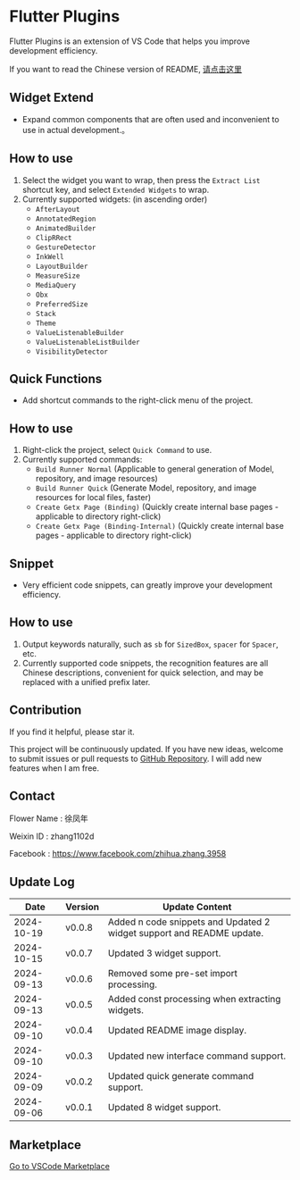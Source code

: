# Flutter Plugins

Flutter Plugins is an extension of VS Code that helps you improve development efficiency.

If you want to read the Chinese version of README, [请点击这里](https://github.com/ke112/vscode_plugins/blob/main/README_EN.md)

## Widget Extend

- Expand common components that are often used and inconvenient to use in actual development.。

## How to use

1. Select the widget you want to wrap, then press the `Extract List` shortcut key, and select `Extended Widgets` to wrap.
2. Currently supported widgets: (in ascending order)
    - `AfterLayout`
    - `AnnotatedRegion`
    - `AnimatedBuilder`
    - `ClipRRect`
    - `GestureDetector`
    - `InkWell`
    - `LayoutBuilder`
    - `MeasureSize`
    - `MediaQuery`
    - `Obx`
    - `PreferredSize`
    - `Stack`
    - `Theme`
    - `ValueListenableBuilder`
    - `ValueListenableListBuilder`
    - `VisibilityDetector`

## Quick Functions

- Add shortcut commands to the right-click menu of the project.

## How to use

1. Right-click the project, select `Quick Command` to use.
2. Currently supported commands:
    - `Build Runner Normal` (Applicable to general generation of Model, repository, and image resources) 
    - `Build Runner Quick` (Generate Model, repository, and image resources for local files, faster)
    - `Create Getx Page (Binding)` (Quickly create internal base pages - applicable to directory right-click)
    - `Create Getx Page (Binding-Internal)` (Quickly create internal base pages - applicable to directory right-click)

## Snippet

- Very efficient code snippets, can greatly improve your development efficiency.

## How to use

1. Output keywords naturally, such as `sb` for `SizedBox`, `spacer` for `Spacer`, etc.
2. Currently supported code snippets, the recognition features are all Chinese descriptions, convenient for quick selection, and may be replaced with a unified prefix later.

## Contribution

If you find it helpful, please star it.

This project will be continuously updated. If you have new ideas, welcome to submit issues or pull requests to [GitHub Repository](https://github.com/ke112/vscode_plugins). I will add new features when I am free.


## Contact
Flower Name : 徐凤年

Weixin ID : zhang1102d

Facebook : https://www.facebook.com/zhihua.zhang.3958

## Update Log

| Date       | Version | Update Content                                                        |
| ---------- | ------- | --------------------------------------------------------------------- |
| 2024-10-19 | v0.0.8  | Added n code snippets and Updated 2 widget support and README update. |
| 2024-10-15 | v0.0.7  | Updated 3 widget support.                                             |
| 2024-09-13 | v0.0.6  | Removed some pre-set import processing.                               |
| 2024-09-13 | v0.0.5  | Added const processing when extracting widgets.                       |
| 2024-09-10 | v0.0.4  | Updated README image display.                                         |
| 2024-09-10 | v0.0.3  | Updated new interface command support.                                |
| 2024-09-09 | v0.0.2  | Updated quick generate command support.                               |
| 2024-09-06 | v0.0.1  | Updated 8 widget support.                                             |


## Marketplace
[Go to VSCode Marketplace](https://marketplace.visualstudio.com/items?itemName=zhangzhihua.flutter-plugins-zhangzhihua)